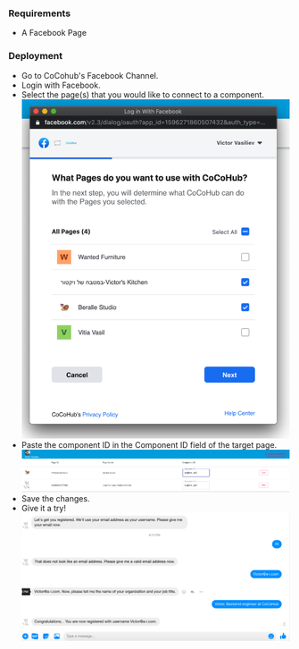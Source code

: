
### Requirements
* A Facebook Page

### Deployment

* Go to CoCohub's Facebook Channel.
* Login with Facebook.
* Select the page(s) that you would like to connect to a component.
![](./screenshots/deploy_component_via_cocohub_facebook_cannel/1_login.png)
* Paste the component ID in the Component ID field of the target page.
![](./screenshots/deploy_component_via_cocohub_facebook_cannel/2_paste_and_save.png)
* Save the changes.
*  Give it a try!
![](./screenshots/deploy_component_via_cocohub_facebook_cannel/3_try.png)
